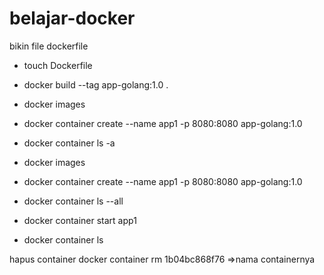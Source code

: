 # belajar-docker

bikin file dockerfile
 - touch Dockerfile
 
 - docker build --tag app-golang:1.0 .
 - docker images
 - docker container create --name app1 -p 8080:8080 app-golang:1.0
 - docker container ls -a
 - docker images
 - docker container create --name app1 -p 8080:8080 app-golang:1.0
 - docker container ls --all
 - docker container start app1
 - docker container ls
 
 hapus container 
 docker container rm 1b04bc868f76 =>nama containernya


